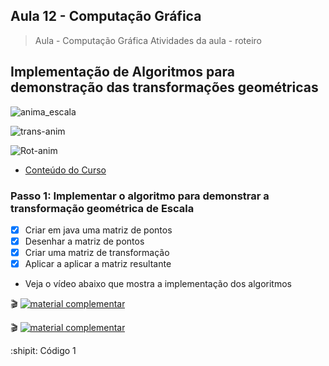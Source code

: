 ## Aula 12 - Computação Gráfica

> Aula - Computação Gráfica
> Atividades da aula - roteiro

## Implementação de Algoritmos para demonstração das transformações geométricas

![anima_escala](https://user-images.githubusercontent.com/81576640/127195708-b8ebfbe9-8e3d-4129-89d3-9d6e7a28ba6c.gif)

![trans-anim](https://user-images.githubusercontent.com/81576640/127195717-1e09c977-f5d6-4faa-bb76-a45ec24bc525.gif)

![Rot-anim](https://user-images.githubusercontent.com/81576640/127195715-948dd0d6-af93-46bf-9eb9-c5e05bd7c7cb.gif)



- [Conteúdo do Curso](https://github.com/marcoswagner-commits/projetos_cg/blob/1c9aef018249c95479398ea3e954ce697592ff8d/ApostilaCG2021_Modulo2.pdf)

### Passo 1: Implementar o algoritmo para demonstrar a transformação geométrica de Escala
- [x] Criar em java uma matriz de pontos
- [x] Desenhar a matriz de pontos
- [x] Criar uma matriz de transformação
- [x] Aplicar a aplicar a matriz resultante

- Veja o vídeo abaixo que mostra a implementação dos algoritmos
 
🎬
[![material complementar](https://github.com/marcoswagner-commits/projetos_cg/blob/9a7a875a273c69f03b6048ea2138b963fd82fa7b/Capa_Aula9.png)](https://www.youtube.com/watch?v=BOf0kEBVzYQ)

🎬
[![material complementar](https://github.com/marcoswagner-commits/projetos_cg/blob/9a7a875a273c69f03b6048ea2138b963fd82fa7b/Capa_Aula9.png)](https://www.youtube.com/watch?v=f86Fw8OHDHk)



:shipit: Código 1
```



```



